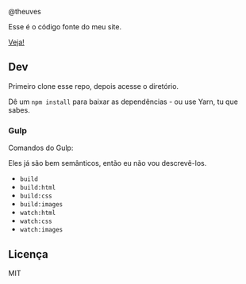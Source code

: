 @theuves

Esse é o código fonte do meu site.

[Veja!](https://theuves.github.io)

## Dev

Primeiro clone esse repo, depois acesse o diretório.

Dê um `npm install` para baixar as dependências - ou use Yarn, tu que sabes.

### Gulp

Comandos do Gulp:

Eles já são bem semânticos, então eu não vou descrevê-los.

* `build`
* `build:html`
* `build:css`
* `build:images`
* `watch:html`
* `watch:css`
* `watch:images`

## Licença

MIT